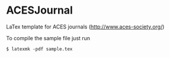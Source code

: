 # ACESJournal
LaTex template for ACES journals (http://www.aces-society.org/)

To compile the sample file just run
```
$ latexmk -pdf sample.tex
```
